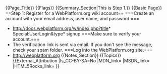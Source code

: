 {{Page_Title}}
{{Flags}}
{{Summary_Section|This is Step 1.}}
{{Basic Page}}
==Step 1: Register for a WebPlatform.org wiki account==
===Create an account with your email address, user name, and password.===
* http://docs.webplatform.org/w/index.php?title* Special:UserLogin&type* signup
===Make sure to verify your account.===
* The verification link is sent via email. If you don't see the message, check your spam folder.
===Log into the WebPlatform.org site.===
* http://webplatform.org
{{Notes_Section}}
{{Topics}}
{{External_Attribution
|Is_CC-BY-SA=No
|MDN_link=
|MSDN_link=
|HTML5Rocks_link=
}}